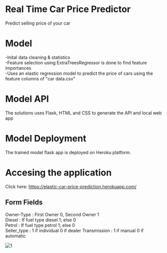 # Real Time Car Price Predictor
Predict selling price of your car

# Model
-Inital data cleaning & statistics  
-Feature selection using ExtraTreesRegressor is done to find feature importances  
-Uses an elastic regression model to predict the price of cars using the feature columns of "car data.csv"

# Model API
The solutions uses Flask, HTML and CSS to generate the API and local web app

# Model Deployment
The trained model flask app is deployed on Heroku platform. 

# Accesing the application
Click here: https://elastic-car-price-prediction.herokuapp.com/ 

## Form Fields
Owner-Type : First Owner 0, Second Owner 1  
Diesel : If fuel type diesel 1; else 0  
Petrol : If fuel type petrol 1; else 0  
Seller_type : 1 if individual 0 if dealer
Transmission : 1 if manual 0 if automatic

![1](https://user-images.githubusercontent.com/31846605/100237390-e1facb00-2f54-11eb-9f35-42dcce8039ed.png)


